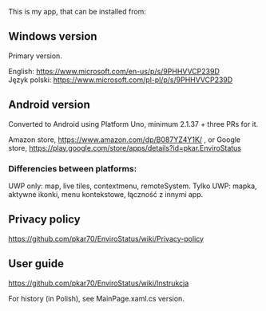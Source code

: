 This is my app, that can be installed from:

## Windows version
Primary version.

English: https://www.microsoft.com/en-us/p/s/9PHHVVCP239D <br/>
Język polski: https://www.microsoft.com/pl-pl/p/s/9PHHVVCP239D

## Android version
Converted to Android using Platform Uno, minimum 2.1.37 + three PRs for it.

Amazon store, https://www.amazon.com/dp/B087YZ4Y1K/ , or
Google store, https://play.google.com/store/apps/details?id=pkar.EnviroStatus

### Differencies between platforms:
UWP only:  map, live tiles, contextmenu, remoteSystem.
Tylko UWP: mapka, aktywne ikonki, menu kontekstowe, łączność z innymi app.

## Privacy policy
https://github.com/pkar70/EnviroStatus/wiki/Privacy-policy

## User guide
https://github.com/pkar70/EnviroStatus/wiki/Instrukcja

For history (in Polish), see MainPage.xaml.cs version.
